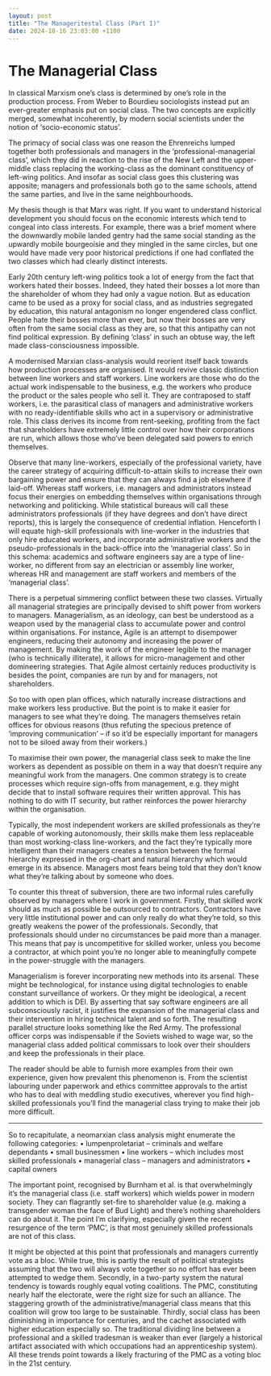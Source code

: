 ```yaml
---
layout: post
title: "The Manageritestal Class (Part I)"
date: 2024-10-16 23:03:00 +1100
---
```


# The Managerial Class

In classical Marxism one’s class is determined by one’s role in the production process. From Weber to Bourdieu sociologists instead put an ever-greater emphasis put on social class. The two concepts are explicitly merged, somewhat incoherently, by modern social scientists under the notion of ‘socio-economic status’.  

The primacy of social class was one reason the Ehrenreichs lumped together both professionals and managers in the ‘professional-managerial class’, which they did in reaction to the rise of the New Left and the upper-middle class replacing the working-class as the dominant constituency of left-wing politics. And insofar as social class goes this clustering was apposite; managers and professionals both go to the same schools, attend the same parties, and live in the same neighbourhoods. 

My thesis though is that Marx was right. If you want to understand historical development you should focus on the economic interests which tend to congeal into class interests. For example, there was a brief moment where the downwardly mobile landed gentry had the same social standing as the upwardly mobile bourgeoisie and they mingled in the same circles, but one would have made very poor historical predictions if one had conflated the two classes which had clearly distinct interests. 

Early 20th century left-wing politics took a lot of energy from the fact that workers hated their bosses. Indeed, they hated their bosses a lot more than the shareholder of whom they had only a vague notion. But as education came to be used as a proxy for social class, and as industries segregated by education, this natural antagonism no longer engendered class conflict. People hate their bosses more than ever, but now their bosses are very often from the same social class as they are, so that this antipathy can not find political expression. By defining ‘class’ in such an obtuse way, the left made class-consciousness impossible.

A modernised Marxian class-analysis would reorient itself back towards how production processes are organised. It would revive classic distinction between line workers and staff workers. Line workers are those who do the actual work indispensable to the business, e.g. the workers who produce the product or the sales people who sell it. They are contraposed to staff workers, i.e. the parasitical class of managers and administrative workers with no ready-identifiable skills who act in a supervisory or administrative role. This class derives its income from rent-seeking, profiting from the fact that shareholders have extremely little control over how their corporations are run, which allows those who’ve been delegated said powers to enrich themselves. 

Observe that many line-workers, especially of the professional variety, have the career strategy of acquiring difficult-to-attain skills to increase their own bargaining power and ensure that they can always find a job elsewhere if laid-off. Whereas staff workers, i.e. managers and administrators instead focus their energies on embedding themselves within organisations through networking and politicking. While statistical bureaus will call these administrators professionals (if they have degrees and don’t have direct reports), this is largely the consequence of credential inflation. Henceforth I will equate high-skill professionals with line-worker in the industries that only hire educated workers, and incorporate administrative workers and the pseudo-professionals in the back-office into the ‘managerial class’. So in this schema: academics and software engineers say are a type of line-worker, no different from say an electrician or assembly line worker, whereas HR and management are staff workers and members of the ‘managerial class’. 

There is a perpetual simmering conflict between these two classes. Virtually all managerial strategies are principally devised to shift power from workers to managers. Managerialism, as an ideology, can best be understood as a weapon used by the managerial class to accumulate power and control within organisations.
For instance, Agile is an attempt to disempower engineers, reducing their autonomy and increasing the power of management. By making the work of the engineer legible to the manager (who is technically illiterate), it allows for micro-management and other domineering strategies. That Agile almost certainly reduces productivity is besides the point, companies are run by and for managers, not shareholders.

So too with open plan offices, which naturally increase distractions and make workers less productive. But the point is to make it easier for managers to see what they’re doing. The managers themselves retain offices for obvious reasons (thus refuting the specious pretence of ‘improving communication’ – if so it’d be especially important for managers not to be siloed away from their workers.)

 To maximise their own power, the managerial class seek to make the line workers as dependent as possible on them in a way that doesn’t require any meaningful work from the managers. One common strategy is to create processes which require sign-offs from management, e.g. they might decide that to install software requires their written approval. This has nothing to do with IT security, but rather reinforces the power hierarchy within the organisation.
 
Typically, the most independent workers are skilled professionals as they’re capable of working autonomously, their skills make them less replaceable than most working-class line-workers, and the fact they’re typically more intelligent than their managers creates a tension between the formal hierarchy expressed in the org-chart and natural hierarchy which would emerge in its absence. Managers most fears being told that they don’t know what they’re talking about by someone who does. 

To counter this threat of subversion, there are two informal rules carefully observed by managers where I work in government. Firstly, that skilled work should as much as possible be outsourced to contractors. Contractors have very little institutional power and can only really do what they’re told, so this greatly weakens the power of the professionals. Secondly, that professionals should under no circumstances be paid more than a manager.  This means that pay is uncompetitive for skilled worker, unless you become a contractor, at which point you’re no longer able to meaningfully compete in the power-struggle with the managers. 

Managerialism is forever incorporating new methods into its arsenal. These might be technological, for instance using digital technologies to enable constant surveillance of workers. Or they might be ideological, a recent addition to which is DEI. By asserting that say software engineers are all subconsciously racist, it justifies the expansion of the managerial class and their intervention in hiring technical talent and so forth. The resulting parallel structure looks something like the Red Army. The professional officer corps was indispensable if the Soviets wished to wage war, so the managerial class added political commissars to look over their shoulders and keep the professionals in their place. 

The reader should be able to furnish more examples from their own experience, given how prevalent this phenomenon is. From the scientist labouring under paperwork and ethics committee approvals to the artist who has to deal with meddling studio executives, wherever you find high-skilled professionals you’ll find the managerial class trying to make their job more difficult.

***

So to recapitulate, a neomarxian class analysis might enumerate the following categories: 
•	lumpenproletariat – criminals and welfare dependants
•	small businessmen
•	line workers – which includes most skilled professionals
•	managerial class – managers and administrators
•	capital owners

The important point, recognised by Burnham et al. is that overwhelmingly it’s the managerial class (i.e. staff workers) which wields power in modern society. They can flagrantly set-fire to shareholder value (e.g. making a transgender woman the face of Bud Light) and there’s nothing shareholders can do about it. The point I’m clarifying, especially given the recent resurgence of the term ‘PMC’, is that most genuinely skilled professionals are not of this class.

It might be objected at this point that professionals and managers currently vote as a bloc. While true, this is partly the result of political strategists assuming that the two will always vote together so no effort has ever been attempted to wedge them. Secondly, in a two-party system the natural tendency is towards roughly equal voting coalitions. The PMC, constituting nearly half the electorate, were the right size for such an alliance. The staggering growth of the administrative/managerial class means that this coalition will grow too large to be sustainable. Thirdly, social class has been diminishing in importance for centuries, and the cachet associated with higher education especially so. The traditional dividing line between a professional and a skilled tradesman is weaker than ever (largely a historical artifact associated with which occupations had an apprenticeship system). All these trends point towards a likely fracturing of the PMC as a voting bloc in the 21st century.


